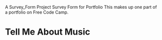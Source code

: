  A Survey_Form Project
Survey Form for Portfolio
This makes up one part of a portfolio on Free Code Camp.

<h1 id "title">Tell Me About Music</h1>
